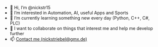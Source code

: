 - 👋 Hi, I’m @nickstr15
- 👀 I’m interested in Automation, AI, useful Apps and Sports
- 🌱 I’m currently learning something new every day (Python, C++, C#, PLC)
- 💞️ I want to collaborate on things that interest me and help me develop further
- 📫 [Contact me (nickstriebel@gmx.de)](mailto:nickstriebel@gmx.de)

<!---
nickstr15/nickstr15 is a ✨ special ✨ repository because its `README.md` (this file) appears on your GitHub profile.
You can click the Preview link to take a look at your changes.
--->
